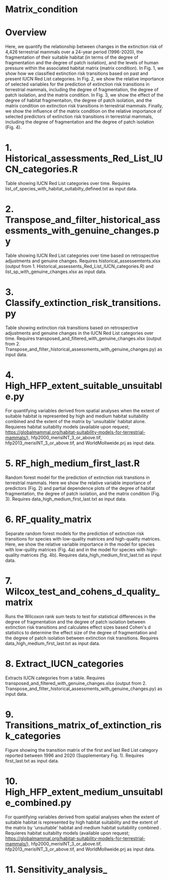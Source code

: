 # Matrix_condition

# Overview

Here, we quantify the relationship between changes in the extinction risk of 4,426 terrestrial mammals over a 24-year period (1996-2020), the fragmentation of their suitable habitat (in terms of the degree of fragmentation and the degree of patch isolation), and the levels of human pressure within the associated habitat matrix (matrix condition). In Fig. 1, we show how we classified extinction risk transitions based on past and present IUCN Red List categories. In Fig. 2, we show the relative importance of selected variables for the prediction of extinction risk transitions in terrestrial mammals, including the degree of fragmentation, the degree of patch isolation, and the matrix condition. In Fig. 3, we show the effect of the degree of habitat fragmentaiton, the degree of patch isolation, and the matrix condition on extinction risk transitions in terrestrial mammals. Finally, we show the influence of the matrix condition on the relative importance of selected predictors of extinction risk transitions in terrestrial mammals, including the degree of fragmentation and the degree of patch isolation (Fig. 4).

# 1. Historical_assessments_Red_List_IUCN_categories.R
Table showing IUCN Red List categories over time. Requires list_of_species_with_habitat_suitabilty_defined.txt as input data. 

# 2. Transpose_and_filter_historical_assessments_with_genuine_changes.py
Table showing IUCN Red List categories over time based on retrospective adjustments and genuine changes. Requires historical_assessemtents.xlsx (output from 1. Historical_assessents_Red_List_IUCN_categories.R) and list_sp_with_genuine_changes.xlsx as input data.

# 3. Classify_extinction_risk_transitions.py
Table showing extinction risk transitions based on retrospective adjustments and genuine changes in the IUCN Red List categories over time. Requires transposed_and_filtered_with_genuine_changes.xlsx (output from 2. Transpose_and_filter_historical_assessments_with_genuine_changes.py) as input data. 

# 4. High_HFP_extent_suitable_unsuitable.py
For quantifying variables derived from spatial analyses when the extent of suitable habitat is represented by high and medium habitat suitability combined and the extent of the matrix by 'unsuitable' habitat alone. Requieres habitat suitabilty models (available upon request; https://globalmammal.org/habitat-suitability-models-for-terrestrial-mammals/), hfp2000_merisINT_3_or_above.tif, hfp2013_merisINT_3_or_above.tif, and WorldMollweide.prj as input data. 

# 5. RF_high_medium_first_last.R
Random forest model for the prediction of extinction risk transtions in terrestrial mammals. Here we show the relative variable importance of predictors (Fig. 2) and partial dependence plots of the degree of habitat fragmentation, the degree of patch isolation, and the matrix condition (Fig. 3). Requires data_high_medium_first_last.txt as input data.

# 6. RF_quality_matrix
Separate random forest models for the prediction of extinction risk transitions for species with low-quality matrices and high-quality matrices. Here, we show the relative variable importance in the model for species with low-quility matrices (Fig. 4a) and in the model for species with high-quality matrices (fig. 4b). Requires data_high_medium_first_last.txt as input data. 

# 7. Wilcox_test_and_cohens_d_quality_matrix
Runs the Wilcoxon rank sum tests to test for statistical differences in the degree of fragmentation and the degree of patch isolation between extinction risk transitions and calculates effect sizes based Cohen's d statistics to determine the effect size of the degree of fragmentation and the degree of patch isolation between extinction risk transitions. Requires data_high_medium_first_last.txt as input data.

# 8. Extract_IUCN_categories
Extracts IUCN categories from a table. Requires transposed_and_filtered_with_genuine_changes.xlsx (output from 2. Transpose_and_filter_historical_assessments_with_genuine_changes.py) as input data.

# 9. Transitions_matrix_of_extinction_risk_categories
Figure showing the transition matrix of the first and last Red List category reported between 1996 and 2020 (Supplementary Fig. 1). Requires first_last.txt as input data.

# 10. High_HFP_extent_medium_unsuitable_combined.py
For quantifying variables derived from spatial analyses when the extent of suitable habitat is represented by high habitat suitability and the extent of the matrix by 'unsuitable' habitat and medium habitat suitability combined . Requieres habitat suitabilty models (available upon request; https://globalmammal.org/habitat-suitability-models-for-terrestrial-mammals/), hfp2000_merisINT_3_or_above.tif, hfp2013_merisINT_3_or_above.tif, and WorldMollweide.prj as input data. 

# 11. Sensitivity_analysis_
